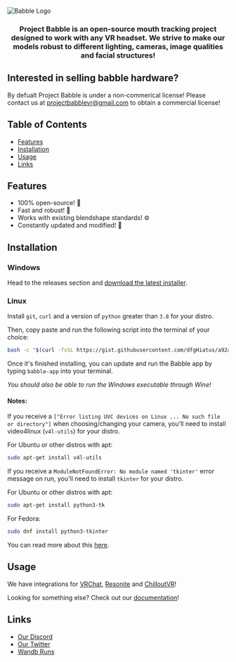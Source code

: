 ![Babble Logo](https://github.com/Project-Babble/ProjectBabble/blob/6f09c3b091bff996a1ec543e1ac1050a15a636af/Babble.png)

<h3 align="center">
Project Babble is an open-source mouth tracking project designed to work with any VR headset. We strive to make our models robust to different lighting, cameras, image qualities and facial structures!
</h3>

## Interested in selling babble hardware?
By defualt Project Babble is under a non-commerical license! Please contact us at projectbabblevr@gmail.com to obtain a commercial license!

## Table of Contents
- [Features](#features)
- [Installation](#installation)
- [Usage](#usage)
- [Links](#links)
  
## Features
- 100% open-source! 🌟
- Fast and robust! 🚀
- Works with existing blendshape standards! ⚙️
- Constantly updated and modified! 🔧

## Installation
### Windows
Head to the releases section and [download the latest installer](https://github.com/Project-Babble/ProjectBabble/releases/latest).

### Linux
Install `git`, `curl` and a version of `python` greater than `3.8` for your distro. 

Then, copy paste and run the following script into the terminal of your choice:

```bash
bash -c "$(curl -fsSL https://gist.githubusercontent.com/dfgHiatus/a92a3caae24c1bfab1c7544537a654c5/raw/fc30aa550c3c7aa83c37a72168e75ef92388e39b/project-babble-install.sh)"
```

Once it's finished installing, you can update and run the Babble app by typing `babble-app` into your terminal.

*You should also be able to run the Windows executable through Wine!*

#### Notes:
If you receive a `["Error listing UVC devices on Linux ... No such file or directory"]` when choosing/changing your camera, you'll need to install video4linux (`v4l-utils`) for your distro.

For Ubuntu or other distros with apt:
```bash
sudo apt-get install v4l-utils
```

If you receive a `ModuleNotFoundError: No module named 'tkinter'` error message on run, you'll need to install `tkinter` for your distro.

For Ubuntu or other distros with apt:
```bash
sudo apt-get install python3-tk
```
For Fedora:
```bash
sudo dnf install python3-tkinter
```

You can read more about this [here](https://stackoverflow.com/questions/25905540/importerror-no-module-named-tkinter).

## Usage 
We have integrations for [VRChat](https://docs.babble.diy/docs/software/integrations/vrc), [Resonite](https://docs.babble.diy/docs/software/integrations/resonite) and [ChilloutVR](https://docs.babble.diy/docs/software/integrations/chilloutVR)!

Looking for something else? Check out our [documentation](https://docs.babble.diy/)!

## Links
- [Our Discord](https://discord.gg/XAMZmjBktk)
- [Our Twitter](https://x.com/projectBabbleVR)
- [Wandb Runs](https://wandb.ai/summerai/ProjectBabble)
